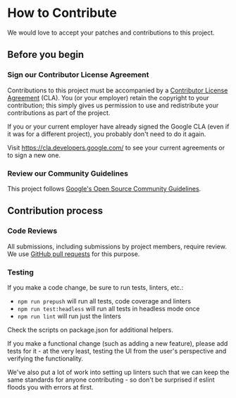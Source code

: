 # How to Contribute

We would love to accept your patches and contributions to this project.

## Before you begin

### Sign our Contributor License Agreement

Contributions to this project must be accompanied by a
[Contributor License Agreement](https://cla.developers.google.com/about) (CLA).
You (or your employer) retain the copyright to your contribution; this simply
gives us permission to use and redistribute your contributions as part of the
project.

If you or your current employer have already signed the Google CLA (even if it
was for a different project), you probably don't need to do it again.

Visit <https://cla.developers.google.com/> to see your current agreements or to
sign a new one.

### Review our Community Guidelines

This project follows [Google's Open Source Community
Guidelines](https://opensource.google/conduct/).

## Contribution process

### Code Reviews

All submissions, including submissions by project members, require review. We
use [GitHub pull requests](https://docs.github.com/articles/about-pull-requests)
for this purpose.

### Testing

If you make a code change, be sure to run tests, linters, etc.:

- `npm run prepush` will run all tests, code coverage and linters
- `npm run test:headless` will run all tests in headless mode once
- `npm run lint` will run just the linters

Check the scripts on package.json for additional helpers.

If you make a functional change (such as adding a new feature), please add tests
for it - at the very least, testing the UI from the user's perspective and verifying
the functionality.

We've also put a lot of work into setting up linters such that we can keep the same
standards for anyone contributing - so don't be surprised if eslint floods you with
errors at first.
